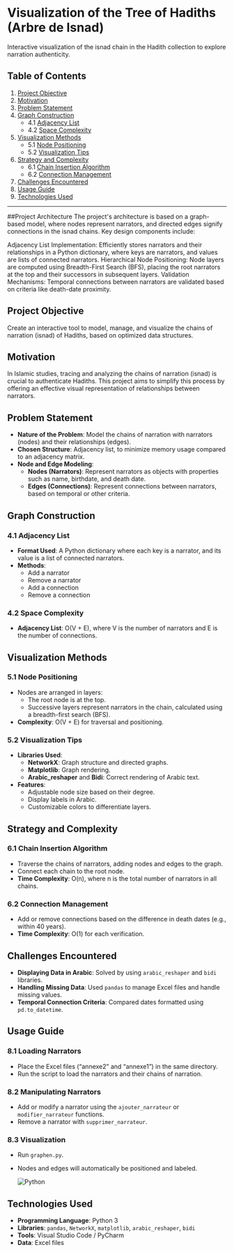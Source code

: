 # Visualization of the Tree of Hadiths (Arbre de Isnad)

Interactive visualization of the isnad chain in the Hadith collection to explore narration authenticity.

## Table of Contents
1. [Project Objective](#project-objective)
2. [Motivation](#motivation)
3. [Problem Statement](#problem-statement)
4. [Graph Construction](#graph-construction)
    - 4.1 [Adjacency List](#adjacency-list)
    - 4.2 [Space Complexity](#space-complexity)
5. [Visualization Methods](#visualization-methods)
    - 5.1 [Node Positioning](#node-positioning)
    - 5.2 [Visualization Tips](#visualization-tips)
6. [Strategy and Complexity](#strategy-and-complexity)
    - 6.1 [Chain Insertion Algorithm](#chain-insertion-algorithm)
    - 6.2 [Connection Management](#connection-management)
7. [Challenges Encountered](#challenges-encountered)
8. [Usage Guide](#usage-guide)
9. [Technologies Used](#technologies-used)

---
##Project Architecture
The project's architecture is based on a graph-based model, where nodes represent narrators, and directed edges signify connections in the isnad chains. Key design components include:

Adjacency List Implementation: Efficiently stores narrators and their relationships in a Python dictionary, where keys are narrators, and values are lists of connected narrators.
Hierarchical Node Positioning: Node layers are computed using Breadth-First Search (BFS), placing the root narrators at the top and their successors in subsequent layers.
Validation Mechanisms: Temporal connections between narrators are validated based on criteria like death-date proximity.
## Project Objective
Create an interactive tool to model, manage, and visualize the chains of narration (isnad) of Hadiths, based on optimized data structures.

## Motivation
In Islamic studies, tracing and analyzing the chains of narration (isnad) is crucial to authenticate Hadiths. This project aims to simplify this process by offering an effective visual representation of relationships between narrators.

## Problem Statement
- **Nature of the Problem**: Model the chains of narration with narrators (nodes) and their relationships (edges).
- **Chosen Structure**: Adjacency list, to minimize memory usage compared to an adjacency matrix.
- **Node and Edge Modeling**:
  - **Nodes (Narrators)**: Represent narrators as objects with properties such as name, birthdate, and death date.
  - **Edges (Connections)**: Represent connections between narrators, based on temporal or other criteria.

## Graph Construction

### 4.1 Adjacency List
- **Format Used**: A Python dictionary where each key is a narrator, and its value is a list of connected narrators.
- **Methods**:
  - Add a narrator
  - Remove a narrator
  - Add a connection
  - Remove a connection

### 4.2 Space Complexity
- **Adjacency List**: O(V + E), where V is the number of narrators and E is the number of connections.

## Visualization Methods

### 5.1 Node Positioning
- Nodes are arranged in layers:
  - The root node is at the top.
  - Successive layers represent narrators in the chain, calculated using a breadth-first search (BFS).
- **Complexity**: O(V + E) for traversal and positioning.

### 5.2 Visualization Tips
- **Libraries Used**:
  - **NetworkX**: Graph structure and directed graphs.
  - **Matplotlib**: Graph rendering.
  - **Arabic_reshaper** and **Bidi**: Correct rendering of Arabic text.
- **Features**:
  - Adjustable node size based on their degree.
  - Display labels in Arabic.
  - Customizable colors to differentiate layers.

## Strategy and Complexity

### 6.1 Chain Insertion Algorithm
- Traverse the chains of narrators, adding nodes and edges to the graph.
- Connect each chain to the root node.
- **Time Complexity**: O(n), where n is the total number of narrators in all chains.

### 6.2 Connection Management
- Add or remove connections based on the difference in death dates (e.g., within 40 years).
- **Time Complexity**: O(1) for each verification.

## Challenges Encountered
- **Displaying Data in Arabic**: Solved by using `arabic_reshaper` and `bidi` libraries.
- **Handling Missing Data**: Used `pandas` to manage Excel files and handle missing values.
- **Temporal Connection Criteria**: Compared dates formatted using `pd.to_datetime`.

## Usage Guide

### 8.1 Loading Narrators
- Place the Excel files (“annexe2” and “annexe1”) in the same directory.
- Run the script to load the narrators and their chains of narration.

### 8.2 Manipulating Narrators
- Add or modify a narrator using the `ajouter_narrateur` or `modifier_narrateur` functions.
- Remove a narrator with `supprimer_narrateur`.

### 8.3 Visualization
- Run `graphen.py`.
- Nodes and edges will automatically be positioned and labeled.

  ![Python](https://img.shields.io/badge/python-3.8-blue)


## Technologies Used
- **Programming Language**: Python 3
- **Libraries**: `pandas`, `NetworkX`, `matplotlib`, `arabic_reshaper`, `bidi`
- **Tools**: Visual Studio Code / PyCharm
- **Data**: Excel files

